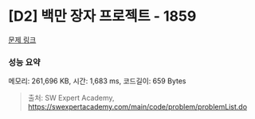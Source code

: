 # [D2] 백만 장자 프로젝트 - 1859 

[문제 링크](https://swexpertacademy.com/main/code/problem/problemDetail.do?contestProbId=AV5LrsUaDxcDFAXc) 

### 성능 요약

메모리: 261,696 KB, 시간: 1,683 ms, 코드길이: 659 Bytes



> 출처: SW Expert Academy, https://swexpertacademy.com/main/code/problem/problemList.do